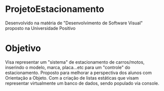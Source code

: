 # ProjetoEstacionamento

Desenvolvido na matéria de "Desenvolvimento de Software Visual" proposto na Universidade Positivo
 
# Objetivo

Visa representar um "sistema" de estacionamento de carros/motos, inserindo o modelo, marca, placa...etc para um "controle" do estacionamento. Proposto para melhorar a perspectiva dos alunos com Orientação a Objeto. Com a criação de listas estáticas que visam representar virtualmente um banco de dados, sendo populado via console.
 

